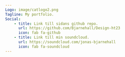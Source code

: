 ```yaml
---
Logo: image/catlogo2.png
Tagline: My portfolio.
Social:
    - title: Link till sidans github repo.
      url: https://github.com/Bjarnehall/Design-ht23
      icon: fab fa-github
    - title: Link till min soundcloud.
      url: https://soundcloud.com/jonas-bjarnehall
      icon: fab fa-soundcloud
---
```

